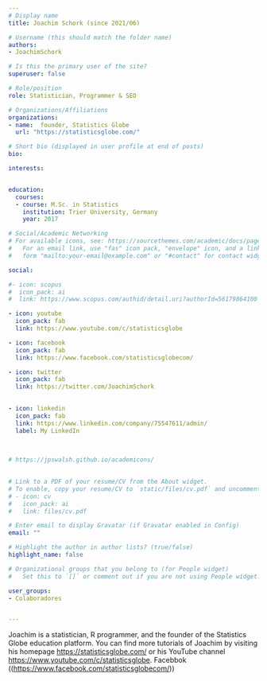 ```yaml
---
# Display name
title: Joachim Schork (since 2021/06)

# Username (this should match the folder name)
authors:
- JoachimSchork

# Is this the primary user of the site?
superuser: false

# Role/position
role: Statistician, Programmer & SEO

# Organizations/Affiliations
organizations:
- name:  founder, Statistics Globe
  url: "https://statisticsglobe.com/"

# Short bio (displayed in user profile at end of posts)
bio:

interests:


education:
  courses:
  - course: M.Sc. in Statistics 
    institution: Trier University, Germany
    year: 2017

# Social/Academic Networking
# For available icons, see: https://sourcethemes.com/academic/docs/page-builder/#icons
#   For an email link, use "fas" icon pack, "envelope" icon, and a link in the
#   form "mailto:your-email@example.com" or "#contact" for contact widget.

social:

#- icon: scopus
#  icon_pack: ai
#  link: https://www.scopus.com/authid/detail.uri?authorId=56179864100

- icon: youtube
  icon_pack: fab
  link: https://www.youtube.com/c/statisticsglobe

- icon: facebook
  icon_pack: fab
  link: https://www.facebook.com/statisticsglobecom/

- icon: twitter
  icon_pack: fab
  link: https://twitter.com/JoachimSchork
  

- icon: linkedin
  icon_pack: fab
  link: https://www.linkedin.com/company/75547611/admin/
  label: My LinkedIn
 

  
# https://jpswalsh.github.io/academicons/

  
# Link to a PDF of your resume/CV from the About widget.
# To enable, copy your resume/CV to `static/files/cv.pdf` and uncomment the lines below.
# - icon: cv
#   icon_pack: ai
#   link: files/cv.pdf

# Enter email to display Gravatar (if Gravatar enabled in Config)
email: ""

# Highlight the author in author lists? (true/false)
highlight_name: false

# Organizational groups that you belong to (for People widget)
#   Set this to `[]` or comment out if you are not using People widget.

user_groups:
- Colaboradores


---
```

Joachim is a statistician, R programmer, and the founder of the Statistics Globe education platform. You can find more tutorials of Joachim by visiting his homepage https://statisticsglobe.com/ or his YouTube channel https://www.youtube.com/c/statisticsglobe. Facebbok ((https://www.facebook.com/statisticsglobecom/))
